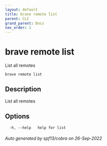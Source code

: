 ```yaml
---
layout: default
title: brave remote list
parent: CLI
grand_parent: Docs
nav_order: 1
---
```


# brave remote list

List all remotes

```
brave remote list
```

## Description

List all remotes

## Options

```
  -h, --help   help for list
```

###### Auto generated by spf13/cobra on 26-Sep-2022
